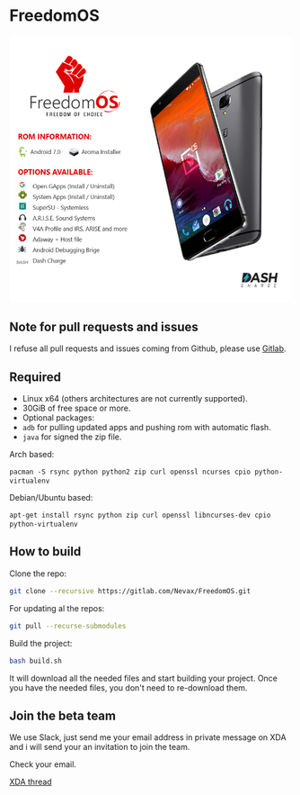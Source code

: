 # FreedomOS

![alt text](assets/media/oneplus3/png/big-banner-nougat.png)

## Note for pull requests and issues

I refuse all pull requests and issues coming from Github, please use [Gitlab](https://gitlab.com/Nevax/FreedomOS).

## Required
- Linux x64 (others architectures are not currently supported).
- 30GiB of free space or more.
- Optional packages:
- `adb` for pulling updated apps and pushing rom with automatic flash.
- `java` for signed the zip file.

Arch based:
```
pacman -S rsync python python2 zip curl openssl ncurses cpio python-virtualenv
```

Debian/Ubuntu based:
```
apt-get install rsync python zip curl openssl libncurses-dev cpio python-virtualenv
```

## How to build

Clone the repo:
```bash
git clone --recursive https://gitlab.com/Nevax/FreedomOS.git
```
For updating al the repos:
```bash
git pull --recurse-submodules
```
Build the project:
```bash
bash build.sh
```

It will download all the needed files and start building your project.
Once you have the needed files, you don't need to re-download them.

## Join the beta team
We use Slack, just send me your email address in private message on XDA and i will send your an invitation to join the team.

Check your email.

[XDA thread](http://forum.xda-developers.com/oneplus-3/development/rom-freedomos-1-0-t3409348)
